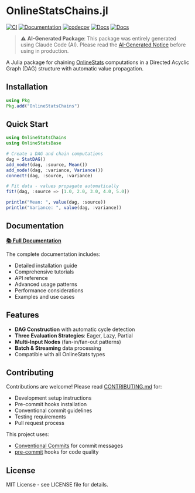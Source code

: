 # OnlineStatsChains.jl

[![CI](https://github.com/femtotrader/OnlineStatsChains.jl/actions/workflows/CI.yml/badge.svg)](https://github.com/femtotrader/OnlineStatsChains.jl/actions/workflows/CI.yml)
[![Documentation](https://github.com/femtotrader/OnlineStatsChains.jl/actions/workflows/Documentation.yml/badge.svg)](https://github.com/femtotrader/OnlineStatsChains.jl/actions/workflows/Documentation.yml)
[![codecov](https://codecov.io/gh/femtotrader/OnlineStatsChains.jl/branch/main/graph/badge.svg)](https://codecov.io/gh/femtotrader/OnlineStatsChains.jl)
[![Docs](https://img.shields.io/badge/docs-stable-blue.svg)](https://femtotrader.github.io/OnlineStatsChains.jl/stable/)
[![Docs](https://img.shields.io/badge/docs-dev-blue.svg)](https://femtotrader.github.io/OnlineStatsChains.jl/dev/)

> ⚠️ **AI-Generated Package**: This package was entirely generated using Claude Code (AI). Please read the [AI-Generated Notice](https://femtotrader.github.io/OnlineStatsChains.jl/ai-generated/) before using in production.

A Julia package for chaining [OnlineStats](https://github.com/joshday/OnlineStats.jl) computations in a Directed Acyclic Graph (DAG) structure with automatic value propagation.

## Installation

```julia
using Pkg
Pkg.add("OnlineStatsChains")
```

## Quick Start

```julia
using OnlineStatsChains
using OnlineStatsBase

# Create a DAG and chain computations
dag = StatDAG()
add_node!(dag, :source, Mean())
add_node!(dag, :variance, Variance())
connect!(dag, :source, :variance)

# Fit data - values propagate automatically
fit!(dag, :source => [1.0, 2.0, 3.0, 4.0, 5.0])

println("Mean: ", value(dag, :source))
println("Variance: ", value(dag, :variance))
```

## Documentation

**[📚 Full Documentation](https://femtotrader.github.io/OnlineStatsChains.jl/)**

The complete documentation includes:
- Detailed installation guide
- Comprehensive tutorials
- API reference
- Advanced usage patterns
- Performance considerations
- Examples and use cases

## Features

- **DAG Construction** with automatic cycle detection
- **Three Evaluation Strategies**: Eager, Lazy, Partial
- **Multi-Input Nodes** (fan-in/fan-out patterns)
- **Batch & Streaming** data processing
- Compatible with all OnlineStats types

## Contributing

Contributions are welcome! Please read [CONTRIBUTING.md](CONTRIBUTING.md) for:
- Development setup instructions
- Pre-commit hooks installation
- Conventional commit guidelines
- Testing requirements
- Pull request process

This project uses:
- [Conventional Commits](https://www.conventionalcommits.org/) for commit messages
- [pre-commit](https://pre-commit.com/) hooks for code quality

## License

MIT License - see LICENSE file for details.
